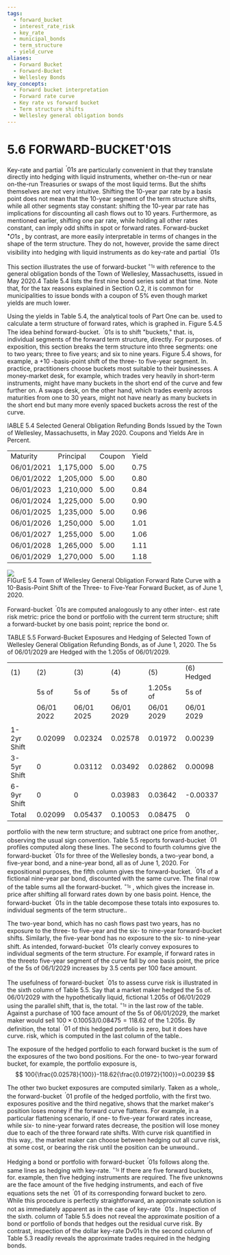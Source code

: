 ```yaml
---
tags:
  - forward_bucket
  - interest_rate_risk
  - key_rate
  - municipal_bonds
  - term_structure
  - yield_curve
aliases:
  - Forward Bucket
  - Forward-Bucket
  - Wellesley Bonds
key_concepts:
  - Forward bucket interpretation
  - Forward rate curve
  - Key rate vs forward bucket
  - Term structure shifts
  - Wellesley general obligation bonds
---
```


# 5.6 FORWARD-BUCKET'O1S  

Key-rate and partial $^{\ '}01s$ are particularly convenient in that they translate directly into hedging with liquid instruments, whether on-the-run or near on-the-run Treasuries or swaps of the most liquid terms. But the shifts themselves are not very intuitive. Shifting the 10-year par rate by a basis point does not mean that the 10-year segment of the term structure shifts, while all other segments stay constant: shifting the 10-year par rate has implications for discounting all cash flows out to 10 years. Furthermore, as mentioned earlier, shifting one par rate, while holding all other rates constant, can imply odd shifts in spot or forward rates. Forward-bucket $^{\bullet}O1s$ , by contrast, are more easily interpretable in terms of changes in the shape of the term structure. They do not, however, provide the same direct visibility into hedging with liquid instruments as do key-rate and partial $^{\ '}01s$  

This section illustrates the use of forward-bucket $^{\circ_{1s}}$ with reference to the general obligation bonds of the Town of Wellesley, Massachusetts, issued in May 2020.4 Table 5.4 lists the first nine bond series sold at that time. Note that, for the tax reasons explained in Section O.2, it is common for municipalities to issue bonds with a coupon of $5\%$ even though market yields are much lower.  

Using the yields in Table 5.4, the analytical tools of Part One can be. used to calculate a term structure of forward rates, which is graphed in. Figure 5.4.5 The idea behind forward-bucket. $^{\ '}01s$ is to shift "buckets," that. is, individual segments of the forward term structure, directly. For purposes. of exposition, this section breaks the term structure into three segments: one to two years; three to five years; and six to nine years. Figure 5.4 shows, for example, a $+10$ -basis-point shift of the three- to five-year segment. In. practice, practitioners choose buckets most suitable to their businesses. A money-market desk, for example, which trades very heavily in short-term instruments, might have many buckets in the short end of the curve and few further on. A swaps desk, on the other hand, which trades evenly across maturities from one to 30 years, might not have nearly as many buckets in the short end but many more evenly spaced buckets across the rest of the curve.  

IABLE 5.4  Selected General Obligation Refunding Bonds Issued by the Town of Wellesley, Massachusetts, in May 2020. Coupons and Yields Are in Percent.   


<html><body><table><tr><td>Maturity</td><td>Principal</td><td>Coupon</td><td>Yield</td></tr><tr><td>06/01/2021</td><td>1,175,000</td><td>5.00</td><td>0.75</td></tr><tr><td>06/01/2022</td><td>1,205,000</td><td>5.00</td><td>0.80</td></tr><tr><td>06/01/2023</td><td>1,210,000</td><td>5.00</td><td>0.84</td></tr><tr><td>06/01/2024</td><td>1,225,000</td><td>5.00</td><td>0.90</td></tr><tr><td>06/01/2025</td><td>1,235,000</td><td>5.00</td><td>0.96</td></tr><tr><td>06/01/2026</td><td>1,250,000</td><td>5.00</td><td>1.01</td></tr><tr><td>06/01/2027</td><td>1,255,000</td><td>5.00</td><td>1.06</td></tr><tr><td>06/01/2028</td><td>1,265,000</td><td>5.00</td><td>1.11</td></tr><tr><td>06/01/2029</td><td>1,270,000</td><td>5.00</td><td>1.18</td></tr></table></body></html>  

![](3361ff7b7b656b43daba2f71940d33ee7e3200bb80a978577454a3842f67e412.jpg)  
FIGurE 5.4  Town of Wellesley General Obligation Forward Rate Curve with a 10-Basis-Point Shift of the Three- to Five-Year Forward Bucket, as of June 1, 2020.  

Forward-bucket $^{\ '}01s$ are computed analogously to any other inter-. est rate risk metric: price the bond or portfolio with the current term structure; shift a forward-bucket by one basis point; reprice the bond or.  

TABLE 5.5 Forward-Bucket Exposures and Hedging of Selected Town of Wellesley General Obligation Refunding Bonds, as of June 1, 2020. The 5s of 06/01/2029 are Hedged with the 1.205s of 06/01/2029.   


<html><body><table><tr><td>(1)</td><td>(2)</td><td>(3)</td><td>(4)</td><td>(5)</td><td>(6) Hedged</td></tr><tr><td></td><td>5s of</td><td>5s of</td><td>5s of</td><td>1.205s of</td><td>5s of</td></tr><tr><td></td><td>06/01 2022</td><td>06/01 2025</td><td>06/01 2029</td><td>06/01 2029</td><td>06/01 2029</td></tr><tr><td></td><td></td><td></td><td></td><td></td><td></td></tr><tr><td>1-2yr Shift</td><td>0.02099</td><td>0.02324</td><td>0.02578</td><td>0.01972</td><td>0.00239</td></tr><tr><td>3-5yr Shift</td><td>0</td><td>0.03112</td><td>0.03492</td><td>0.02862</td><td>0.00098</td></tr><tr><td>6-9yr Shift</td><td>0</td><td>0</td><td>0.03983</td><td>0.03642</td><td>-0.00337</td></tr><tr><td>Total</td><td>0.02099</td><td>0.05437</td><td>0.10053</td><td>0.08475</td><td>0</td></tr></table></body></html>  

portfolio with the new term structure; and subtract one price from another,. observing the usual sign convention. Table 5.5 reports forward-bucket $^{\ '}01$ profiles computed along these lines. The second to fourth columns give the forward-bucket $^{\ '}01s$ for three of the Wellesley bonds, a two-year bond, a five-year bond, and a nine-year bond, all as of June 1, 2020. For expositional purposes, the fifth column gives the forward-bucket. $^{\ '}01s$ of a fictional nine-year par bond, discounted with the same curve. The final row of the table sums all the forward-bucket. $^{\circ_{1s}}$ , which gives the increase in. price after shifting all forward rates down by one basis point. Hence, the forward-bucket $^{\ '}01s$ in the table decompose these totals into exposures to. individual segments of the term structure..  

The two-year bond, which has no cash flows past two years, has no exposure to the three- to five-year and the six- to nine-year forward-bucket shifts. Similarly, the five-year bond has no exposure to the six- to nine-year shift. As intended, forward-bucket $^{\ '}01s$ clearly convey exposures to individual segments of the term structure. For example, if forward rates in the threeto five-year segment of the curve fall by one basis point, the price of the 5s of 06/1/2029 increases by 3.5 cents per 100 face amount.  

The usefulness of forward-bucket $^{\ '}01s$ to assess curve risk is illustrated in the sixth column of Table 5.5. Say that a market maker hedged the 5s of. 06/01/2029 with the hypothetically liquid, fictional 1.205s of 06/01/2029 using the parallel shift, that is, the total. $^{\circ_{1s}}$ in the last row of the table. Against a purchase of 100 face amount of the 5s of 06/01/2029, the market maker would sell $100\times0.10053/0.08475=118.62$ of the 1.205s. By definition, the total $^{\ '}01$ of this hedged portfolio is zero, but it does have curve. risk, which is computed in the last column of the table..  

The exposure of the hedged portfolio to each forward bucket is the sum of the exposures of the two bond positions. For the one- to two-year forward bucket, for example, the portfolio exposure is,  
$$
100{\frac{0.02578}{100}}-118.62{\frac{0.01972}{100}}=0.00239
$$  

The other two bucket exposures are computed similarly. Taken as a whole,. the forward-bucket $^{\ '}01$ profile of the hedged portfolio, with the first two. exposures positive and the third negative, shows that the market maker's position loses money if the forward curve flattens. For example, in a particular flattening scenario, if one- to five-year forward rates increase, while six- to nine-year forward rates decrease, the position will lose money due to each of the three forward rate shifts. With curve risk quantified in this way,. the market maker can choose between hedging out all curve risk, at some cost, or bearing the risk until the position can be unwound..  

Hedging a bond or portfolio with forward-bucket $^{\ '}01s$ follows along the. same lines as hedging with key-rate. $^{\circ_{1s}}$ If there are five forward buckets, for. example, then five hedging instruments are required. The five unknowns are the face amount of the five hedging instruments, and each of five equations sets the net $^{\ '}01$ of its corresponding forward bucket to zero. While this procedure is perfectly straightforward, an approximate solution is not as immediately apparent as in the case of key-rate $^{\ '}01s$ . Inspection of the sixth. column of Table 5.5 does not reveal the approximate position of a bond or portfolio of bonds that hedges out the residual curve risk. By contrast, inspection of the dollar key-rate Dv01s in the second column of Table 5.3 readily reveals the approximate trades required in the hedging bonds.

